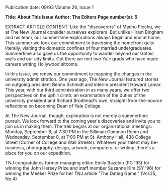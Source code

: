 Publication date: 09/93
Volume 26, Issue 1

**Title: About This Issue**
**Author: The Editors**
**Page number(s): 5**

EXTRACT ARTICLE CONTENT:
Like the "discoverers" of Machu Picchu, we at The New Journal consider ourselves explorers. But unlike Hiram Bingham and his team, our summertime explorations always begin and end at home. This summer we took our commitment to traversing the homefront quite literally, visiting the domestic confines of four married undergraduates. Summertime also gave us the opportunity to wander beyond our Gothic walls and our city limits. Out there we met two Yale grads who have made careers writing Hollywood sitcoms.

In this issue, we renew our commitment to mapping the changes in the university administration. One year ago, The New Journal featured stories on outgoing president Benno Schmidt and interim president Howard Lamar. This year, with our third administration in as many years, we offer two perspectives on the uphill climb: an examination of the duties of the university president and Richard Brodhead's own, straight-from-the-source reflections on becoming Dean of Yale College.

At The New Journal, though, exploration is not merely a summertime pursuit. We look forward to the coming year's discoveries and invite you to join us in making them. The trek begins at our organizational meetings: Monday, September 6, at 7:30 PM in the Silliman Common Room and Wednesday, September 8, at 7:00 PM at St. Anthony Hall, 438 College Street (Corner of College and Wall Streets). Whatever your talent may be-business, photography, design, artwork, computers, or writing-there's a place for you on our expedition.

TNJ congratulates former managing editor Emily Bazelon (PC '93) for winning the John Hersey Prize and staff member Suzanne Kim (SY '96) for winning the Meeker Prize for her TNJ article "The Dating Game." (Vol.25, No.4)
